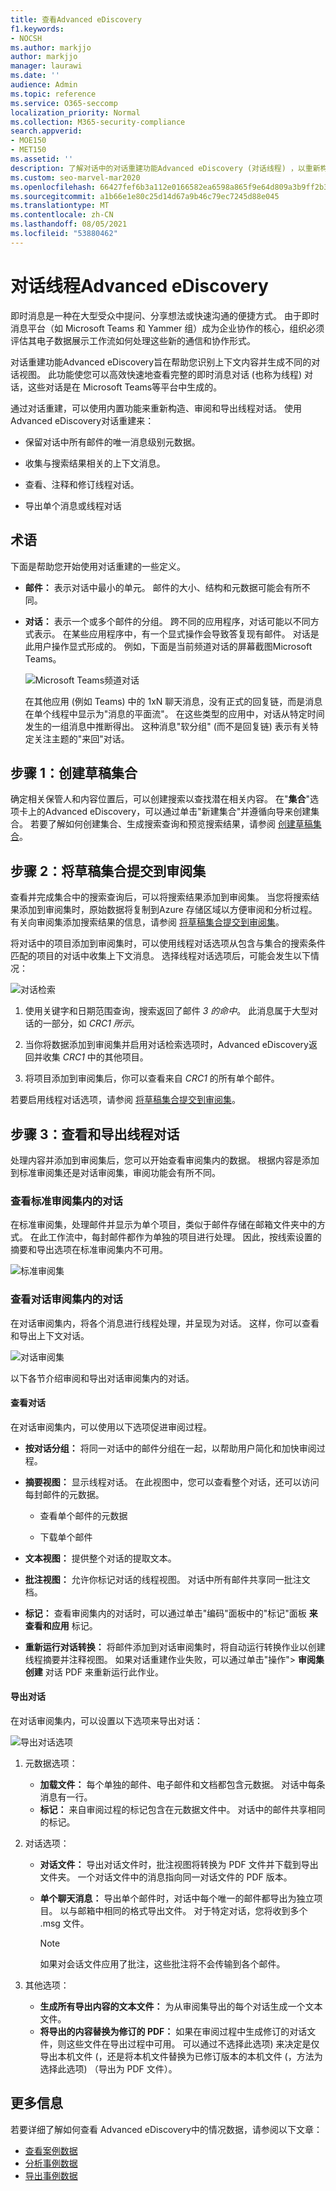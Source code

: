```yaml
---
title: 查看Advanced eDiscovery
f1.keywords:
- NOCSH
ms.author: markjjo
author: markjjo
manager: laurawi
ms.date: ''
audience: Admin
ms.topic: reference
ms.service: O365-seccomp
localization_priority: Normal
ms.collection: M365-security-compliance
search.appverid:
- MOE150
- MET150
ms.assetid: ''
description: 了解对话中的对话重建功能Advanced eDiscovery (对话线程) ，以重新构建、查看和导出 Microsoft Teams 和 Yammer 对话。
ms.custom: seo-marvel-mar2020
ms.openlocfilehash: 66427fef6b3a112e0166582ea6598a865f9e64d809a3b9ff2b36c82dd8bd5f50
ms.sourcegitcommit: a1b66e1e80c25d14d67a9b46c79ec7245d88e045
ms.translationtype: MT
ms.contentlocale: zh-CN
ms.lasthandoff: 08/05/2021
ms.locfileid: "53880462"
---
```

# <a name="conversation-threading-in-advanced-ediscovery"></a>对话线程Advanced eDiscovery

即时消息是一种在大型受众中提问、分享想法或快速沟通的便捷方式。 由于即时消息平台（如 Microsoft Teams 和 Yammer 组）成为企业协作的核心，组织必须评估其电子数据展示工作流如何处理这些新的通信和协作形式。

对话重建功能Advanced eDiscovery旨在帮助您识别上下文内容并生成不同的对话视图。 此功能使您可以高效快速地查看完整的即时消息对话 (也称为线程) 对话，这些对话是在 Microsoft Teams等平台中生成的。

通过对话重建，可以使用内置功能来重新构造、审阅和导出线程对话。 使用Advanced eDiscovery对话重建来：

- 保留对话中所有邮件的唯一消息级别元数据。

- 收集与搜索结果相关的上下文消息。

- 查看、注释和修订线程对话。

- 导出单个消息或线程对话

## <a name="terminology"></a>术语

下面是帮助您开始使用对话重建的一些定义。

- **邮件：** 表示对话中最小的单元。 邮件的大小、结构和元数据可能会有所不同。

- **对话：** 表示一个或多个邮件的分组。 跨不同的应用程序，对话可能以不同方式表示。 在某些应用程序中，有一个显式操作会导致答复现有邮件。 对话是此用户操作显式形成的。 例如，下面是当前频道对话的屏幕截图Microsoft Teams。

   ![Microsoft Teams频道对话](../media/threadedchat.png)

   在其他应用 (例如 Teams) 中的 1xN 聊天消息，没有正式的回复链，而是消息在单个线程中显示为"消息的平面流"。 在这些类型的应用中，对话从特定时间发生的一组消息中推断得出。 这种消息"软分组" (而不是回复链) 表示有关特定关注主题的"来回"对话。

## <a name="step-1-create-a-draft-collection"></a>步骤 1：创建草稿集合

确定相关保管人和内容位置后，可以创建搜索以查找潜在相关内容。 在"**集合**"选项卡上的Advanced eDiscovery，可以通过单击"新建集合"并遵循向导来创建集合。 若要了解如何创建集合、生成搜索查询和预览搜索结果，请参阅 [创建草稿集合](create-draft-collection.md)。

## <a name="step-2-commit-a-draft-collection-to-a-review-set"></a>步骤 2：将草稿集合提交到审阅集

查看并完成集合中的搜索查询后，可以将搜索结果添加到审阅集。 当您将搜索结果添加到审阅集时，原始数据将复制到Azure 存储区域以方便审阅和分析过程。 有关向审阅集添加搜索结果的信息，请参阅 [将草稿集合提交到审阅集](commit-draft-collection.md)。

将对话中的项目添加到审阅集时，可以使用线程对话选项从包含与集合的搜索条件匹配的项目的对话中收集上下文消息。 选择线程对话选项后，可能会发生以下情况：

  ![对话检索](../media/messagesandconversations.png)

1. 使用关键字和日期范围查询，搜索返回了邮件 *3 的命中*。 此消息属于大型对话的一部分，如 *CRC1 所示*。

2. 当你将数据添加到审阅集并启用对话检索选项时，Advanced eDiscovery返回并收集 *CRC1* 中的其他项目。

3. 将项目添加到审阅集后，你可以查看来自 *CRC1* 的所有单个邮件。

若要启用线程对话选项，请参阅 [将草稿集合提交到审阅集](commit-draft-collection.md#commit-a-draft-collection-to-a-review-set)。

## <a name="step-3-review-and-export-threaded-conversations"></a>步骤 3：查看和导出线程对话

处理内容并添加到审阅集后，您可以开始查看审阅集内的数据。 根据内容是添加到标准审阅集还是对话审阅集，审阅功能会有所不同。

### <a name="reviewing-conversations-in-a-standard-review-set"></a>查看标准审阅集内的对话

在标准审阅集，处理邮件并显示为单个项目，类似于邮件存储在邮箱文件夹中的方式。 在此工作流中，每封邮件都作为单独的项目进行处理。 因此，按线索设置的摘要和导出选项在标准审阅集内不可用。

  ![标准审阅集](../media/standardrs.PNG)

### <a name="reviewing-conversations-in-a-conversation-review-set"></a>查看对话审阅集内的对话

在对话审阅集内，将各个消息进行线程处理，并呈现为对话。 这样，你可以查看和导出上下文对话。

  ![对话审阅集](../media/ConversationRSOptions.PNG)

以下各节介绍审阅和导出对话审阅集内的对话。

#### <a name="reviewing-conversations"></a>查看对话

在对话审阅集内，可以使用以下选项促进审阅过程。

- **按对话分组：** 将同一对话中的邮件分组在一起，以帮助用户简化和加快审阅过程。

- **摘要视图：** 显示线程对话。 在此视图中，您可以查看整个对话，还可以访问每封邮件的元数据。

   - 查看单个邮件的元数据

   - 下载单个邮件

- **文本视图：** 提供整个对话的提取文本。

- **批注视图：** 允许你标记对话的线程视图。 对话中所有邮件共享同一批注文档。

- **标记：** 查看审阅集内的对话时，可以通过单击"编码"面板中的"标记"面板 **来查看和应用** 标记。

- **重新运行对话转换：** 将邮件添加到对话审阅集时，将自动运行转换作业以创建线程摘要并注释视图。 如果对话重建作业失败，可以通过单击"操作"> **审阅集创建** 对话 PDF 来重新运行此作业。

#### <a name="exporting-conversations"></a>导出对话

在对话审阅集内，可以设置以下选项来导出对话：

![导出对话选项](../media/export.png)

1. 元数据选项：
   - **加载文件：** 每个单独的邮件、电子邮件和文档都包含元数据。 对话中每条消息有一行。
   - **标记：** 来自审阅过程的标记包含在元数据文件中。 对话中的邮件共享相同的标记。

2. 对话选项：
   - **对话文件：** 导出对话文件时，批注视图将转换为 PDF 文件并下载到导出文件夹。 一个对话文件中的消息指向同一对话文件的 PDF 版本。
   - **单个聊天消息：** 导出单个邮件时，对话中每个唯一的邮件都导出为独立项目。 以与邮箱中相同的格式导出文件。 对于特定对话，您将收到多个 .msg 文件。

     > [!NOTE]
     > 如果对会话文件应用了批注，这些批注将不会传输到各个邮件。

3. 其他选项：
   - **生成所有导出内容的文本文件：** 为从审阅集导出的每个对话生成一个文本文件。
   - **将导出的内容替换为修订的 PDF：** 如果在审阅过程中生成修订的对话文件，则这些文件在导出过程中可用。 可以通过不选择此选项) 来决定是仅导出本机文件 (，还是将本机文件替换为已修订版本的本机文件 (，方法为选择此选项) （导出为 PDF 文件）。

## <a name="more-information"></a>更多信息

若要详细了解如何查看 Advanced eDiscovery中的情况数据，请参阅以下文章：

- [查看案例数据](view-documents-in-review-set.md)
- [分析事例数据](analyzing-data-in-review-set.md)
- [导出事例数据](exporting-data-ediscover20.md)
